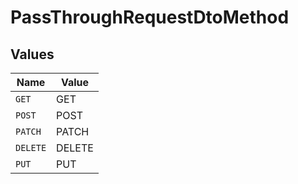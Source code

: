 # PassThroughRequestDtoMethod


## Values

| Name     | Value    |
| -------- | -------- |
| `GET`    | GET      |
| `POST`   | POST     |
| `PATCH`  | PATCH    |
| `DELETE` | DELETE   |
| `PUT`    | PUT      |